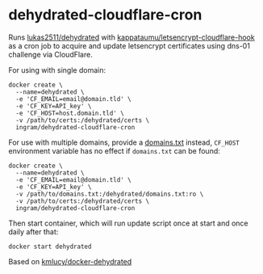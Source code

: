 # dehydrated-cloudflare-cron

Runs [lukas2511/dehydrated](https://github.com/lukas2511/dehydrated) with [kappataumu/letsencrypt-cloudflare-hook](https://github.com/kappataumu/letsencrypt-cloudflare-hook) as a cron job to acquire and update letsencrypt certificates using dns-01 challenge via CloudFlare.

For using with single domain:
```
docker create \
  --name=dehydrated \
  -e 'CF_EMAIL=email@domain.tld' \
  -e 'CF_KEY=API_key' \
  -e 'CF_HOST=host.domain.tld' \
  -v /path/to/certs:/dehydrated/certs \
  ingram/dehydrated-cloudflare-cron
```

For use with multiple domains, provide a [domains.txt](https://github.com/lukas2511/dehydrated/blob/master/docs/domains_txt.md) instead, `CF_HOST` environment variable has no effect if `domains.txt` can be found:
```
docker create \
  --name=dehydrated \
  -e 'CF_EMAIL=email@domain.tld' \
  -e 'CF_KEY=API_key' \
  -v /path/to/domains.txt:/dehydrated/domains.txt:ro \
  -v /path/to/certs:/dehydrated/certs \
  ingram/dehydrated-cloudflare-cron
```

Then start container, which will run update script once at start and once daily after that:
```
docker start dehydrated
```

Based on [kmlucy/docker-dehydrated](https://github.com/kmlucy/docker-dehydrated)
